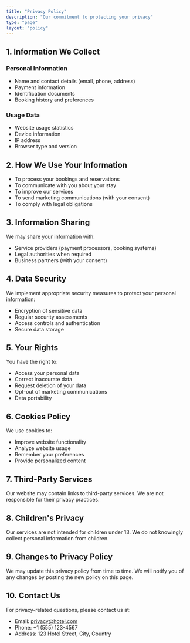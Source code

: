 ```yaml
---
title: "Privacy Policy"
description: "Our commitment to protecting your privacy"
type: "page"
layout: "policy"
---
```


## 1. Information We Collect

### Personal Information
- Name and contact details (email, phone, address)
- Payment information
- Identification documents
- Booking history and preferences

### Usage Data
- Website usage statistics
- Device information
- IP address
- Browser type and version

## 2. How We Use Your Information

- To process your bookings and reservations
- To communicate with you about your stay
- To improve our services
- To send marketing communications (with your consent)
- To comply with legal obligations

## 3. Information Sharing

We may share your information with:
- Service providers (payment processors, booking systems)
- Legal authorities when required
- Business partners (with your consent)

## 4. Data Security

We implement appropriate security measures to protect your personal information:
- Encryption of sensitive data
- Regular security assessments
- Access controls and authentication
- Secure data storage

## 5. Your Rights

You have the right to:
- Access your personal data
- Correct inaccurate data
- Request deletion of your data
- Opt-out of marketing communications
- Data portability

## 6. Cookies Policy

We use cookies to:
- Improve website functionality
- Analyze website usage
- Remember your preferences
- Provide personalized content

## 7. Third-Party Services

Our website may contain links to third-party services. We are not responsible for their privacy practices.

## 8. Children's Privacy

Our services are not intended for children under 13. We do not knowingly collect personal information from children.

## 9. Changes to Privacy Policy

We may update this privacy policy from time to time. We will notify you of any changes by posting the new policy on this page.

## 10. Contact Us

For privacy-related questions, please contact us at:
- Email: privacy@hotel.com
- Phone: +1 (555) 123-4567
- Address: 123 Hotel Street, City, Country 